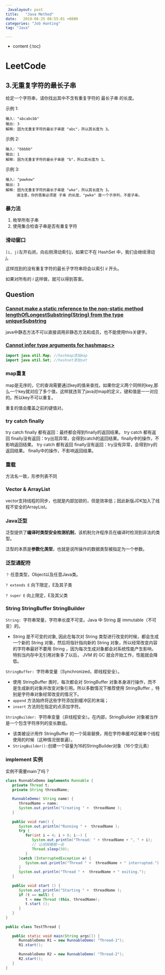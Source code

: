 ```yaml
---
 Javalayout: post
title:   "Java Method"
date:   2019-08-25 08:55:01 +0800
categories: "Job Hunting"
tag: "Java"

---
```


* content
{:toc}




# LeetCode

## 3.无重复字符的最长子串

给定一个字符串，请你找出其中不含有重复字符的 最长子串 的长度。

示例 1:

```plain
输入: "abcabcbb"
输出: 3 
解释: 因为无重复字符的最长子串是 "abc"，所以其长度为 3。
```

示例 2:

```plain
输入: "bbbbb"
输出: 1
解释: 因为无重复字符的最长子串是 "b"，所以其长度为 1。
```

示例 3:

```plain
输入: "pwwkew"
输出: 3
解释: 因为无重复字符的最长子串是 "wke"，所以其长度为 3。
     请注意，你的答案必须是 子串 的长度，"pwke" 是一个子序列，不是子串。
```

### 暴力法

1. 枚举所有子串
2. 使用集合检查子串是否有重复字符

### 滑动窗口

`[i, j)`左开右闭，向右侧滑动索引*j*，如果它不在 HashSet 中，我们会继续滑动 *j*。

这样找到的没有重复字符的最长子字符串将会以索引 i*i* 开头。

如果对所有的 *i* 这样做，就可以得到答案。



## 



## Question

### [Cannot make a static reference to the non-static method lengthOfLongestSubstring(String) from the type uniqueSubstring](https://stackoverflow.com/questions/11491750/cannot-make-a-static-reference-to-the-non-static-method-fxnint-from-the-type-t)

java中静态方法不可以直接调用非静态方法和成员，也不能使用this关键字。

### [Cannot infer type arguments for hashmap<>](https://stackoverflow.com/questions/47449635/cannot-infer-type-arguments-for-hashmap)

```java
import java.util.Map; //hashmap添加map
import java.util.Set; //hashset添加set
```

### map重复

map是无序的，它的查询需要通过key的值来查找，如果你定义两个同样的key,那么一个key就对应了多个值，这样就违背了java对map的定义，键和值是一一对应的。所以key不可以重复。

重复的值会覆盖之前的键值对。

### try catch finally

try catch finally 都有返回：最终都会得到finally的返回结果。
try catch 都有返回 finally没有返回：try出现异常，会得到catch的返回结果。finally中的操作，不影响返回结果。
try catch 都有返回 finally没有返回：try没有异常，会得到try的返回结果。  finally中的操作，不影响返回结果。

### 重载

方法名一致，形参列表不同

### Vector & ArrayList

vector支持线程的同步，也就是内部加锁的，但是效率低；因此新版JDK加入了线程不安全的ArrayList。

### Java泛型

泛型提供了**编译时类型安全检测机制**，该机制允许程序员在编译时检测到非法的类型。

泛型的本质是**参数化类型**，也就是说所操作的数据类型被指定为一个参数。

### 泛型通配符

`？` 任意类型，Object以及任意Java类。

`? extends E` 向下限定，E及其子类

`? super E` 向上限定，E及其父类

### String StringBuffer StringBuilder

`String: `字符串常量，字符串长度不可变。Java 中 String 是 immutable（不可变）的。

* String 是不可变的对象, 因此在每次对 String 类型进行改变的时候，都会生成一个新的 String 对象，然后将指针指向新的 String 对象，所以经常改变内容的字符串最好不要用 String ，因为每次生成对象都会对系统性能产生影响，特别当内存中无引用对象多了以后， JVM 的 GC 就会开始工作，性能就会降低。

`StringBuffer: `字符串变量（Synchronized，即线程安全）。

* 使用 StringBuffer 类时，每次都会对 StringBuffer 对象本身进行操作，而不是生成新的对象并改变对象引用。所以多数情况下推荐使用 StringBuffer ，特别是字符串对象经常改变的情况下。
* `append` 方法始终将这些字符添加到缓冲区的末端；
* `insert` 方法则在指定的点添加字符。

`StringBuilder: `字符串变量（非线程安全）。在内部，StringBuilder 对象被当作是一个包含字符序列的变长数组。

* 该类被设计用作 StringBuffer 的一个简易替换，用在字符串缓冲区被单个线程使用的时候（这种情况很普遍）。
* `StringBuilder():`创建一个容量为16的StringBuilder对象（16个空元素）



### implement 实例

实例不需要main了吗？

```java
class RunnableDemo implements Runnable {
   private Thread t;
   private String threadName;
   
   RunnableDemo( String name) {
      threadName = name;
      System.out.println("Creating " +  threadName );
   }
   
   public void run() {
      System.out.println("Running " +  threadName );
      try {
         for(int i = 4; i > 0; i--) {
            System.out.println("Thread: " + threadName + ", " + i);
            // 让线程睡眠一会
            Thread.sleep(50);
         }
      }catch (InterruptedException e) {
         System.out.println("Thread " +  threadName + " interrupted.");
      }
      System.out.println("Thread " +  threadName + " exiting.");
   }
   
   public void start () {
      System.out.println("Starting " +  threadName );
      if (t == null) {
         t = new Thread (this, threadName);
         t.start ();
      }
   }
}
 
public class TestThread {
 
   public static void main(String args[]) {
      RunnableDemo R1 = new RunnableDemo( "Thread-1");
      R1.start();
      
      RunnableDemo R2 = new RunnableDemo( "Thread-2");
      R2.start();
   }   
}
```

